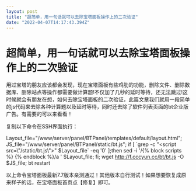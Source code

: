 ```yaml
---
layout: post
title: "超简单，用一句话就可以去除宝塔面板操作上的二次验证"
date: "2022-04-07T14:17:43.394Z"
---
```

超简单，用一句话就可以去除宝塔面板操作上的二次验证
=========================

用过宝塔的朋友应该都会发现，现在宝塔面板有些鸡肋的功能，删除文件、删除数据库、删除站点等操作都需要做计算题!不仅加了几秒的延时等待，还无法跳过!这时候就会有朋友在想，如何去除宝塔面板的二次验证，此篇文章我们就用一段简单的js代码来去除各种计算题以及延时等待，同时还去除了软件列表页面的bt企业版广告。有需要的可以来看看！

复制以下命令在SSH界面执行：

Layout\_file="/www/server/panel/BTPanel/templates/default/layout.html";
JS\_file\="/www/server/panel/BTPanel/static/bt.js";
if \[ \`grep -c "<script src=\\"/static/bt.js\\"></script>" $Layout\_file\` -eq '0' \];then sed -i '/{% block scripts %} {% endblock %}/a <script src="/static/bt.js"></script>' $Layout\_file; fi;
wget http://f.cccyun.cc/bt/bt.js -O $JS\_file;
bt restart

以上命令宝塔面板最新7.7版本亲测通过！其他版本自行测试！如果想要恢复成原来样子的话，在宝塔面板首页点【修复】即可。